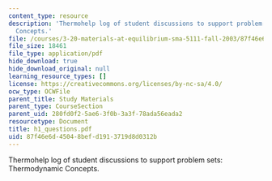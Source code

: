 ```yaml
---
content_type: resource
description: 'Thermohelp log of student discussions to support problem sets: Thermodynamic
  Concepts.'
file: /courses/3-20-materials-at-equilibrium-sma-5111-fall-2003/87f46e6d45048befd1913719d8d0312b_h1_questions.pdf
file_size: 18461
file_type: application/pdf
hide_download: true
hide_download_original: null
learning_resource_types: []
license: https://creativecommons.org/licenses/by-nc-sa/4.0/
ocw_type: OCWFile
parent_title: Study Materials
parent_type: CourseSection
parent_uid: 280fd0f2-5ae6-3f0b-3a3f-78ada56eada2
resourcetype: Document
title: h1_questions.pdf
uid: 87f46e6d-4504-8bef-d191-3719d8d0312b
---
```

Thermohelp log of student discussions to support problem sets: Thermodynamic Concepts.